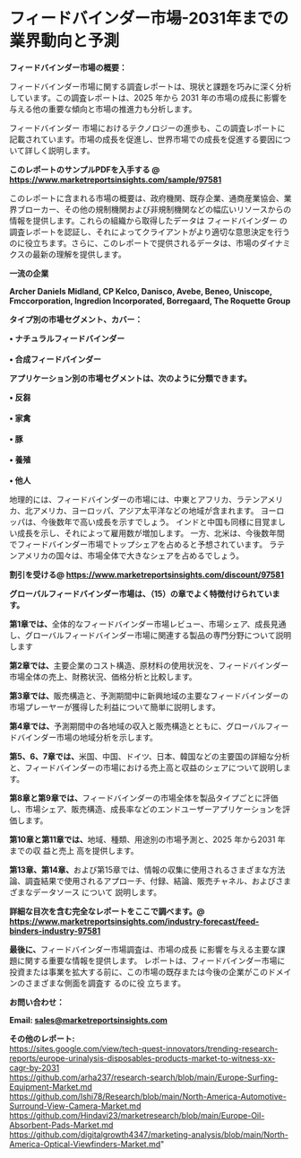 # フィードバインダー市場-2031年までの業界動向と予測

<strong><b>フィードバインダー市場の概要：</b></strong>

フィードバインダー市場に関する調査レポートは、現状と課題を巧みに深く分析しています。この調査レポートは、2025 年から 2031 年の市場の成長に影響を与える他の重要な傾向と市場の推進力も分析します。

フィードバインダー 市場におけるテクノロジーの進歩も、この調査レポートに記載されています。市場の成長を促進し、世界市場での成長を促進する要因について詳しく説明します。

<strong>このレポートのサンプルPDFを入手する @ <a href=https://www.marketreportsinsights.com/sample/97581>https://www.marketreportsinsights.com/sample/97581</a></strong>

このレポートに含まれる市場の概要は、政府機関、既存企業、通商産業協会、業界ブローカー、その他の規制機関および非規制機関などの幅広いリソースからの情報を提供します。これらの組織から取得したデータは フィードバインダー の調査レポートを認証し、それによってクライアントがより適切な意思決定を行うのに役立ちます。さらに、このレポートで提供されるデータは、市場のダイナミクスの最新の理解を提供します。

<strong>一流の企業</strong>

<strong><b>Archer Daniels Midland, CP Kelco, Danisco, Avebe, Beneo, Uniscope, Fmccorporation, Ingredion Incorporated, Borregaard, The Roquette Group</b></strong>

<strong><b>タイプ別の市場セグメント、カバー：</b></strong>

<strong>• ナチュラルフィードバインダー<br><br>• 合成フィードバインダー</strong>

<strong><b>アプリケーション別の市場セグメントは、次のように分類できます。</b></strong>

<strong>• 反芻<br><br>• 家禽<br><br>• 豚<br><br>• 養殖<br><br>• 他人</strong>

 地理的には、フィードバインダーの市場には、中東とアフリカ、ラテンアメリカ、北アメリカ、ヨーロッパ、アジア太平洋などの地域が含まれます。 ヨーロッパは、今後数年で高い成長を示すでしょう。 インドと中国も同様に目覚ましい成長を示し、それによって雇用数が増加します。 一方、北米は、今後数年間でフィードバインダー市場でトップシェアを占めると予想されています。 ラテンアメリカの国々は、市場全体で大きなシェアを占めるでしょう。

<strong>割引を受ける@ <a href=https://www.marketreportsinsights.com/discount/97581>https://www.marketreportsinsights.com/discount/97581</a></strong>

<strong><b>グローバルフィードバインダー市場は、（15）の章でよく特徴付けられています。</b></strong>

<strong><b>第</b></strong><strong><b>1章では、</b></strong>全体的なフィードバインダー市場レビュー、市場シェア、成長見通し、グローバルフィードバインダー市場に関連する製品の専門分野について説明します

<strong><b>第2章では、</b></strong>主要企業のコスト構造、原材料の使用状況を、フィードバインダー市場全体の売上、財務状況、価格分析と比較します。

<strong><b>第3章では、</b></strong>販売構造と、予測期間中に新興地域の主要なフィードバインダーの市場プレーヤーが獲得した利益について簡単に説明します。

<strong><b>第4章では、</b></strong>予測期間中の各地域の収入と販売構造とともに、グローバルフィードバインダー市場の地域分析を示します。

<strong><b>第5、6、7章では、</b></strong>米国、中国、ドイツ、日本、韓国などの主要国の詳細な分析と、フィードバインダーの市場における売上高と収益のシェアについて説明します。

<strong><b>第8章と第9章では、</b></strong>フィードバインダーの市場全体を製品タイプごとに評価し、市場シェア、販売構造、成長率などのエンドユーザーアプリケーションを評価します。

<strong><b>第10章と第11章では、</b></strong>地域、種類、用途別の市場予測と、2025 年から2031 年までの収 益と売上 高を提供します。

<strong><b>第13章、第14章、</b></strong>および第15章では、情報の収集に使用されるさまざまな方法論、調査結果で使用されるアプローチ、付録、結論、販売チャネル、およびさまざまなデータソース について 説明します。

<strong>詳細な目次を含む完全なレポートをここで調べます。@ <a href=https://www.marketreportsinsights.com/industry-forecast/feed-binders-industry-97581>https://www.marketreportsinsights.com/industry-forecast/feed-binders-industry-97581</a></strong>

<strong><b>最後に、</b></strong>フィードバインダー市場調査は、市場の成長 に影響を</a>与える主要な課題に関する重要な情報を提供します。 レポートは、フィードバインダー市場に投資または事業を拡大する前に、この市場の既存または今後の企業がこのドメインのさまざまな側面を調査す るのに役 立ちます。

<strong><b>お問い合わせ：</b></strong>

<strong>Email: </strong><a href=mailto:sales@marketreportsinsights.com><strong>sales@marketreportsinsights.com</strong></a>

<strong>その他のレポート:</strong>
<br>
<a href=https://sites.google.com/view/tech-quest-innovators/trending-research-reports/europe-urinalysis-disposables-products-market-to-witness-xx-cagr-by-2031>https://sites.google.com/view/tech-quest-innovators/trending-research-reports/europe-urinalysis-disposables-products-market-to-witness-xx-cagr-by-2031</a>
<br>
<a href=https://github.com/arha237/research-search/blob/main/Europe-Surfing-Equipment-Market.md>https://github.com/arha237/research-search/blob/main/Europe-Surfing-Equipment-Market.md</a>
<br>
<a href=https://github.com/Ishi78/Research/blob/main/North-America-Automotive-Surround-View-Camera-Market.md>https://github.com/Ishi78/Research/blob/main/North-America-Automotive-Surround-View-Camera-Market.md</a>
<br>
<a href=https://github.com/Hindavi23/marketresearch/blob/main/Europe-Oil-Absorbent-Pads-Market.md>https://github.com/Hindavi23/marketresearch/blob/main/Europe-Oil-Absorbent-Pads-Market.md</a>
<br>
<a href=https://github.com/digitalgrowth4347/marketing-analysis/blob/main/North-America-Optical-Viewfinders-Market.md>https://github.com/digitalgrowth4347/marketing-analysis/blob/main/North-America-Optical-Viewfinders-Market.md</a>"
